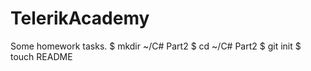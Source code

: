 TelerikAcademy
==============
Some homework tasks.
$ mkdir ~/C# Part2
$ cd ~/C# Part2
$ git init
$ touch README
